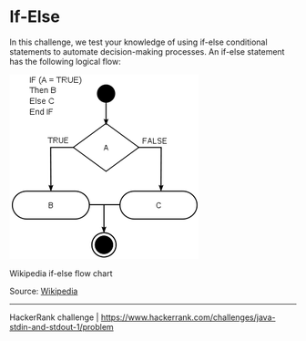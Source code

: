 # If-Else

In this challenge, we test your knowledge of using if-else conditional statements to automate decision-making processes. An if-else statement has the following logical flow:

![if else](https://raw.githubusercontent.com/NelsonMigliarini/hacker-rank/master/Java/x00/Introduction/x02/IfElse/If-else.png)

Wikipedia if-else flow chart 

Source: [Wikipedia](https://en.wikipedia.org/wiki/Conditional_%28computer_programming%29)

---

HackerRank challenge | https://www.hackerrank.com/challenges/java-stdin-and-stdout-1/problem